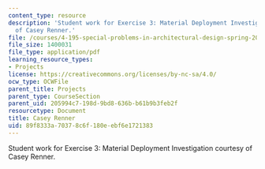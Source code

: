 ```yaml
---
content_type: resource
description: 'Student work for Exercise 3: Material Deployment Investigation courtesy
  of Casey Renner.'
file: /courses/4-195-special-problems-in-architectural-design-spring-2005/89f8333a70378c6f180eebf6e1721383_3rener.pdf
file_size: 1400031
file_type: application/pdf
learning_resource_types:
- Projects
license: https://creativecommons.org/licenses/by-nc-sa/4.0/
ocw_type: OCWFile
parent_title: Projects
parent_type: CourseSection
parent_uid: 205994c7-198d-9bd8-636b-b61b9b3feb2f
resourcetype: Document
title: Casey Renner
uid: 89f8333a-7037-8c6f-180e-ebf6e1721383
---
```

Student work for Exercise 3: Material Deployment Investigation courtesy of Casey Renner.